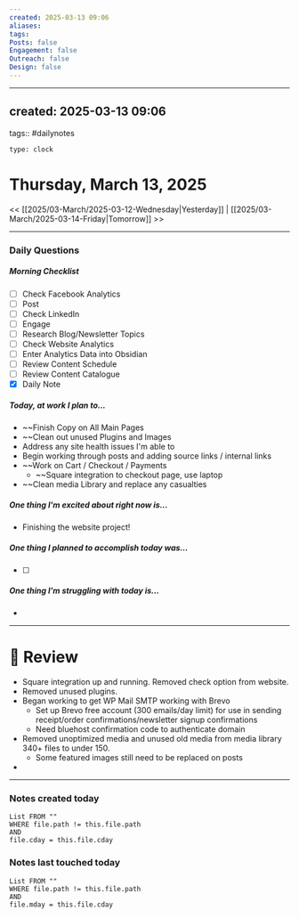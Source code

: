 ```yaml
---
created: 2025-03-13 09:06
aliases: 
tags: 
Posts: false
Engagement: false
Outreach: false
Design: false
---
```

---
created: 2025-03-13 09:06
---
tags:: #dailynotes
```widgets
type: clock
```

# Thursday, March 13, 2025

<< [[2025/03-March/2025-03-12-Wednesday|Yesterday]] | [[2025/03-March/2025-03-14-Friday|Tomorrow]] >>

---
###  Daily Questions

#####  Morning Checklist 
- [ ] Check Facebook Analytics
- [ ] Post
- [ ] Check LinkedIn
- [ ] Engage
- [ ] Research Blog/Newsletter Topics
- [ ] Check Website Analytics
- [ ] Enter Analytics Data into Obsidian
- [ ] Review Content Schedule
- [ ] Review Content Catalogue
- [x] Daily Note

#####  Today, at work I plan to...
- ~~Finish Copy on All Main Pages
- ~~Clean out unused Plugins and Images
- Address any site health issues I'm able to
- Begin working through posts and adding source links / internal links
- ~~Work on Cart / Checkout / Payments 
	- ~~Square integration to checkout page, use laptop
- ~~Clean media Library and replace any casualties

#####  One thing I'm excited about right now is...
- Finishing the website project! 

#####  One thing I planned to accomplish today was...
- [ ] 

#####  One thing I'm struggling with today is...
- 

---
# 📝 Review
- Square integration up and running. Removed check option from website. 
- Removed unused plugins. 
- Began working to get WP Mail SMTP working with Brevo 
	- Set up Brevo free account (300 emails/day limit) for use in sending receipt/order confirmations/newsletter signup confirmations
	- Need bluehost confirmation code to authenticate domain
- Removed unoptimized media and unused old media from media library 340+ files to under 150. 
	- Some featured images still need to be replaced on posts
- 

---
### Notes created today
```dataview
List FROM "" 
WHERE file.path != this.file.path
AND
file.cday = this.file.cday
```

### Notes last touched today
```dataview
List FROM "" 
WHERE file.path != this.file.path
AND
file.mday = this.file.cday
```